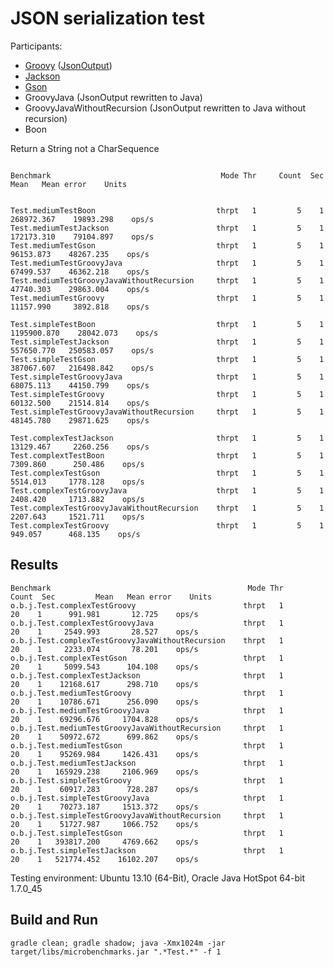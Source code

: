 JSON serialization test
===

Participants:
* [Groovy](http://groovy.codehaus.org/) ([JsonOutput](http://groovy.codehaus.org/gapi/groovy/json/JsonOutput.html))
* [Jackson](http://wiki.fasterxml.com/JacksonRelease20)
* [Gson](https://code.google.com/p/google-gson/)
* GroovyJava (JsonOutput rewritten to Java)
* GroovyJavaWithoutRecursion (JsonOutput rewritten to Java without recursion)
* Boon


Return a String not a CharSequence
```

Benchmark                                      Mode Thr     Count  Sec         Mean   Mean error    Units


Test.mediumTestBoon                           thrpt   1         5    1   268972.367    19893.298    ops/s
Test.mediumTestJackson                        thrpt   1         5    1   172173.310    79104.897    ops/s
Test.mediumTestGson                           thrpt   1         5    1    96153.873    48267.235    ops/s
Test.mediumTestGroovyJava                     thrpt   1         5    1    67499.537    46362.218    ops/s
Test.mediumTestGroovyJavaWithoutRecursion     thrpt   1         5    1    47740.303    29863.004    ops/s
Test.mediumTestGroovy                         thrpt   1         5    1    11157.990     3892.818    ops/s

Test.simpleTestBoon                           thrpt   1         5    1  1195900.870    28042.073    ops/s
Test.simpleTestJackson                        thrpt   1         5    1   557650.770   250583.057    ops/s
Test.simpleTestGson                           thrpt   1         5    1   387067.607   216498.842    ops/s
Test.simpleTestGroovyJava                     thrpt   1         5    1    68075.113    44150.799    ops/s
Test.simpleTestGroovy                         thrpt   1         5    1    60132.500    21514.814    ops/s
Test.simpleTestGroovyJavaWithoutRecursion     thrpt   1         5    1    48145.780    29871.625    ops/s

Test.complexTestJackson                       thrpt   1         5    1    13129.467     2260.256    ops/s
Test.complextTestBoon                         thrpt   1         5    1     7309.860      250.486    ops/s
Test.complexTestGson                          thrpt   1         5    1     5514.013     1778.128    ops/s
Test.complexTestGroovyJava                    thrpt   1         5    1     2408.420     1713.882    ops/s
Test.complexTestGroovyJavaWithoutRecursion    thrpt   1         5    1     2207.643     1521.711    ops/s
Test.complexTestGroovy                        thrpt   1         5    1      949.057      468.135    ops/s

```

Results
---

	Benchmark                                            Mode Thr     Count  Sec         Mean   Mean error    Units
	o.b.j.Test.complexTestGroovy                        thrpt   1        20    1      991.981       12.725    ops/s
	o.b.j.Test.complexTestGroovyJava                    thrpt   1        20    1     2549.993       28.527    ops/s
	o.b.j.Test.complexTestGroovyJavaWithoutRecursion    thrpt   1        20    1     2233.074       78.201    ops/s
	o.b.j.Test.complexTestGson                          thrpt   1        20    1     5099.543      104.108    ops/s
	o.b.j.Test.complexTestJackson                       thrpt   1        20    1    12168.617      298.710    ops/s
	o.b.j.Test.mediumTestGroovy                         thrpt   1        20    1    10786.671      256.090    ops/s
	o.b.j.Test.mediumTestGroovyJava                     thrpt   1        20    1    69296.676     1704.828    ops/s
	o.b.j.Test.mediumTestGroovyJavaWithoutRecursion     thrpt   1        20    1    50972.672      699.862    ops/s
	o.b.j.Test.mediumTestGson                           thrpt   1        20    1    95269.984     1426.431    ops/s
	o.b.j.Test.mediumTestJackson                        thrpt   1        20    1   165929.238     2106.969    ops/s
	o.b.j.Test.simpleTestGroovy                         thrpt   1        20    1    60917.283      728.287    ops/s
	o.b.j.Test.simpleTestGroovyJava                     thrpt   1        20    1    70273.187     1513.372    ops/s
	o.b.j.Test.simpleTestGroovyJavaWithoutRecursion     thrpt   1        20    1    51727.987     1066.752    ops/s
	o.b.j.Test.simpleTestGson                           thrpt   1        20    1   393817.200     4769.662    ops/s
	o.b.j.Test.simpleTestJackson                        thrpt   1        20    1   521774.452    16102.207    ops/s

Testing environment: Ubuntu 13.10 (64-Bit), Oracle Java HotSpot 64-bit 1.7.0_45

Build and Run
---

	gradle clean; gradle shadow; java -Xmx1024m -jar target/libs/microbenchmarks.jar ".*Test.*" -f 1
